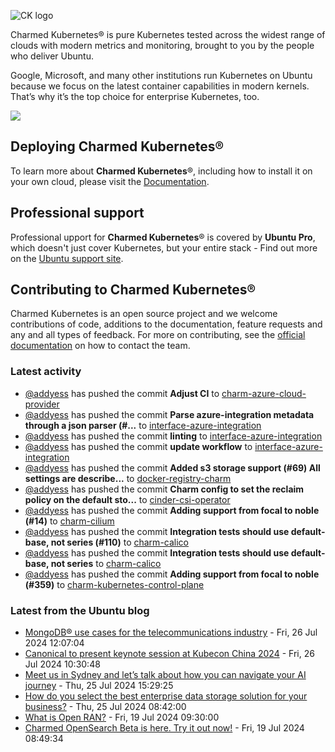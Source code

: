 ![CK logo](https://assets.ubuntu.com/v1/451d4cf4-Charmed+Kubernetes_RGB_onWhite_2022.svg)

Charmed Kubernetes® is pure Kubernetes tested across the widest range of clouds with modern metrics and monitoring, brought to you by the people who deliver Ubuntu.

Google, Microsoft, and many other institutions run Kubernetes on Ubuntu because we focus on the latest container capabilities in modern kernels. That’s why it’s the top choice for enterprise Kubernetes, too.

![](https://assets.ubuntu.com/v1/843c77b6-juju-at-a-glace.svg)

## Deploying Charmed Kubernetes®

To learn more about **Charmed Kubernetes**®, including how to install it on your own cloud, please visit the [Documentation][docs].

## Professional support

Professional upport for **Charmed Kubernetes**® is covered by **Ubuntu Pro**, which doesn't just cover Kubernetes, but your entire stack - Find out more on the [Ubuntu support site](https://ubuntu.com/support).

## Contributing to Charmed Kubernetes®

Charmed Kubernetes is an open source project and we welcome contributions of code, additions to the documentation, feature requests and any and all types of feedback. For more on contributing, see the [official documentation][get-in-touch] on how to contact the team.

<!-- LINKS -->
[docs]: https://ubuntu.com/kubernetes/docs
[get-in-touch]: https://ubuntu.com/kubernetes/docs/get-in-touch

### Latest activity

<!-- activity starts -->
 - [@addyess](https://github.com/addyess) has pushed the commit **Adjust CI** to [charm-azure-cloud-provider](https://github.com/charmed-kubernetes/charm-azure-cloud-provider)
 - [@addyess](https://github.com/addyess) has pushed the commit **Parse azure-integration metadata through a json parser (#...** to [interface-azure-integration](https://github.com/charmed-kubernetes/interface-azure-integration)
 - [@addyess](https://github.com/addyess) has pushed the commit **linting** to [interface-azure-integration](https://github.com/charmed-kubernetes/interface-azure-integration)
 - [@addyess](https://github.com/addyess) has pushed the commit **update workflow** to [interface-azure-integration](https://github.com/charmed-kubernetes/interface-azure-integration)
 - [@addyess](https://github.com/addyess) has pushed the commit **Added s3 storage support (#69)  All settings are describe...** to [docker-registry-charm](https://github.com/charmed-kubernetes/docker-registry-charm)
 - [@addyess](https://github.com/addyess) has pushed the commit **Charm config to set the reclaim policy on the default sto...** to [cinder-csi-operator](https://github.com/charmed-kubernetes/cinder-csi-operator)
 - [@addyess](https://github.com/addyess) has pushed the commit **Adding support from focal to noble (#14)** to [charm-cilium](https://github.com/charmed-kubernetes/charm-cilium)
 - [@addyess](https://github.com/addyess) has pushed the commit **Integration tests should use default-base, not series (#110)** to [charm-calico](https://github.com/charmed-kubernetes/charm-calico)
 - [@addyess](https://github.com/addyess) has pushed the commit **Integration tests should use default-base, not series** to [charm-calico](https://github.com/charmed-kubernetes/charm-calico)
 - [@addyess](https://github.com/addyess) has pushed the commit **Adding support from focal to noble (#359)** to [charm-kubernetes-control-plane](https://github.com/charmed-kubernetes/charm-kubernetes-control-plane)
<!-- activity ends -->

<!-- roadmap starts -->

<!-- roadmap ends -->

### Latest from the Ubuntu blog

<!-- blog starts -->
* [MongoDB® use cases for the telecommunications industry](https://ubuntu.com//blog/enterprise-mongodb-use-cases-telecommunications-industry) - Fri, 26 Jul 2024 12:07:04 
* [Canonical to present keynote session at Kubecon China 2024](https://ubuntu.com//blog/kubecon-china-2024) - Fri, 26 Jul 2024 10:30:48 
* [Meet us in Sydney and let’s talk about how you can navigate your AI journey](https://ubuntu.com//blog/ai-in-asia-pacific) - Thu, 25 Jul 2024 15:29:25 
* [How do you select the best enterprise data storage solution for your business?](https://ubuntu.com//blog/how-do-you-select-the-best-enterprise-data-storage-solution-for-your-business) - Thu, 25 Jul 2024 08:42:00 
* [What is Open RAN?](https://ubuntu.com//blog/what-is-open-ran) - Fri, 19 Jul 2024 09:30:00 
* [Charmed OpenSearch Beta is here. Try it out now!](https://ubuntu.com//blog/charmed-opensearch-beta) - Fri, 19 Jul 2024 08:49:34 
<!-- blog ends -->
